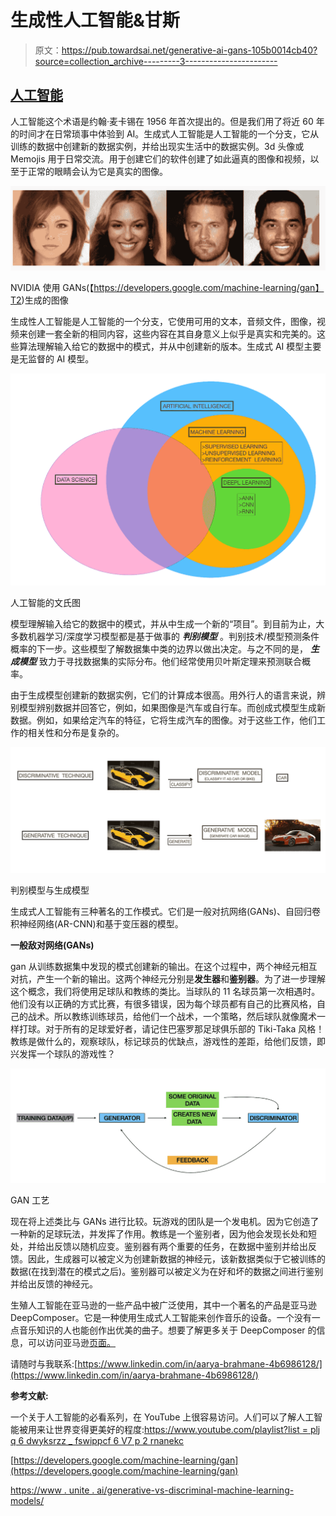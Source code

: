 # 生成性人工智能&甘斯

> 原文：<https://pub.towardsai.net/generative-ai-gans-105b0014cb40?source=collection_archive---------3----------------------->

## [人工智能](https://towardsai.net/p/category/artificial-intelligence)

人工智能这个术语是约翰·麦卡锡在 1956 年首次提出的。但是我们用了将近 60 年的时间才在日常琐事中体验到 AI。生成式人工智能是人工智能的一个分支，它从训练的数据中创建新的数据实例，并给出现实生活中的数据实例。3d 头像或 Memojis 用于日常交流。用于创建它们的软件创建了如此逼真的图像和视频，以至于正常的眼睛会认为它是真实的图像。

![](img/708acc4a2c6e88ae015a72074f277987.png)

NVIDIA 使用 GANs(【https://developers.google.com/machine-learning/gan】T2)生成的图像

生成性人工智能是人工智能的一个分支，它使用可用的文本，音频文件，图像，视频来创建一套全新的相同内容，这些内容在其自身意义上似乎是真实和完美的。这些算法理解输入给它的数据中的模式，并从中创建新的版本。生成式 AI 模型主要是无监督的 AI 模型。

![](img/9a476d519858cf834dc45062f4127b58.png)

人工智能的文氏图

模型理解输入给它的数据中的模式，并从中生成一个新的“项目”。到目前为止，大多数机器学习/深度学习模型都是基于做事的 ***判别模型*** 。判别技术/模型预测条件概率的下一步。这些模型了解数据集中类的边界以做出决定。与之不同的是， ***生成模型*** 致力于寻找数据集的实际分布。他们经常使用贝叶斯定理来预测联合概率。

由于生成模型创建新的数据实例，它们的计算成本很高。用外行人的语言来说，辨别模型辨别数据并回答它，例如，如果图像是汽车或自行车。而创成式模型生成新数据。例如，如果给定汽车的特征，它将生成汽车的图像。对于这些工作，他们工作的相关性和分布是复杂的。

![](img/b00fe41d4c28ace1c10bd81afa1e532d.png)

判别模型与生成模型

生成式人工智能有三种著名的工作模式。它们是一般对抗网络(GANs)、自回归卷积神经网络(AR-CNN)和基于变压器的模型。

**一般敌对网络(GANs)**

gan 从训练数据集中发现的模式创建新的输出。在这个过程中，两个神经元相互对抗，产生一个新的输出。这两个神经元分别是**发生器**和**鉴别器**。为了进一步理解这个概念，我们将使用足球队和教练的类比。当球队的 11 名球员第一次相遇时。他们没有以正确的方式比赛，有很多错误，因为每个球员都有自己的比赛风格，自己的战术。所以教练训练球员，给他们一个战术，一个策略，然后球队就像魔术一样打球。对于所有的足球爱好者，请记住巴塞罗那足球俱乐部的 Tiki-Taka 风格！教练是做什么的，观察球队，标记球员的优缺点，游戏性的差距，给他们反馈，即兴发挥一个球队的游戏性？

![](img/8e432f15a89d724066395fe79179b7d0.png)

GAN 工艺

现在将上述类比与 GANs 进行比较。玩游戏的团队是一个发电机。因为它创造了一种新的足球玩法，并发挥了作用。教练是一个鉴别者，因为他会发现长处和短处，并给出反馈以随机应变。鉴别器有两个重要的任务，在数据中鉴别并给出反馈。因此，生成器可以被定义为创建新数据的神经元，该新数据类似于它被训练的数据(在找到潜在的模式之后)。鉴别器可以被定义为在好和坏的数据之间进行鉴别并给出反馈的神经元。

生殖人工智能在亚马逊的一些产品中被广泛使用，其中一个著名的产品是亚马逊 DeepComposer。它是一种使用生成式人工智能来创作音乐的设备。一个没有一点音乐知识的人也能创作出优美的曲子。想要了解更多关于 DeepComposer 的信息，可以访问亚马逊[页面。](https://aws.amazon.com/deepcomposer/)

请随时与我联系:[https://www.linkedin.com/in/aarya-brahmane-4b6986128/](https://www.linkedin.com/in/aarya-brahmane-4b6986128/)

**参考文献:**

一个关于人工智能的必看系列，在 YouTube 上很容易访问。人们可以了解人工智能被用来让世界变得更美好的程度:[https://www.youtube.com/playlist?list = plj q 6 dwyksrzz _ fswippcf 6 V7 p 2 rnanekc](https://www.youtube.com/playlist?list=PLjq6DwYksrzz_fsWIpPcf6V7p2RNAneKc)

[https://developers.google.com/machine-learning/gan](https://developers.google.com/machine-learning/gan)

[https://www . unite . ai/generative-vs-discriminal-machine-learning-models/](https://www.unite.ai/generative-vs-discriminative-machine-learning-models/)